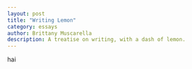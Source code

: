 ```yaml
---
layout: post
title: "Writing Lemon"
category: essays
author: Brittany Muscarella
description: A treatise on writing, with a dash of lemon.
---
```

hai
